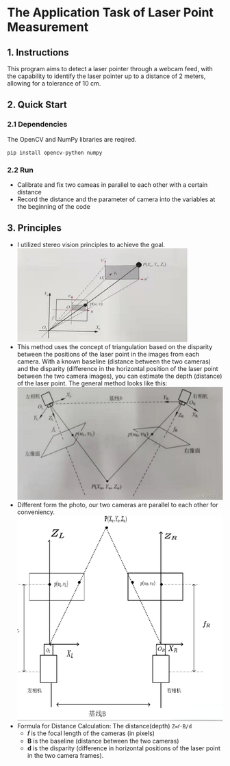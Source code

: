 # The Application Task of Laser Point Measurement

## 1. Instructions
This program aims to detect a laser pointer through a webcam feed, with the capability to identify the laser pointer up to a distance of 2 meters, allowing for a tolerance of 10 cm.

## 2. Quick Start
### 2.1 Dependencies
The OpenCV and NumPy libraries are reqired.
```
pip install opencv-python numpy
```
### 2.2 Run
- Calibrate and fix two cameas in parallel to each other with a certain distance
- Record the distance and the parameter of camera into the variables at the beginning of the code

## 3. Principles
- I utilized stereo vision principles to achieve the goal. 
![StereoVisionPrinciple_Basic](pic/StereoVisionPrinciple_Basic.png)
- This method uses the concept of triangulation based on the disparity between the positions of the laser point in the images from each camera. With a known baseline (distance between the two cameras) and the disparity (difference in the horizontal position of the laser point between the two camera images), you can estimate the depth (distance) of the laser point. The general method looks like this:
![StereoVisionPrinciple_General](pic/StereoVisionPrinciple_General.png)
- Different form the photo, our two cameras are parallel to each other for conveniency.
![StereoVisionPrinciple_Here](pic/StereoVisionPrinciple_Here.png)
- Formula for Distance Calculation: The distance(depth) `Z=𝑓⋅B/d`
  - **𝑓** is the focal length of the cameras (in pixels)
  - **B** is the baseline (distance between the two cameras)
  - **d** is the disparity (difference in horizontal positions of the laser point in the two camera frames).
